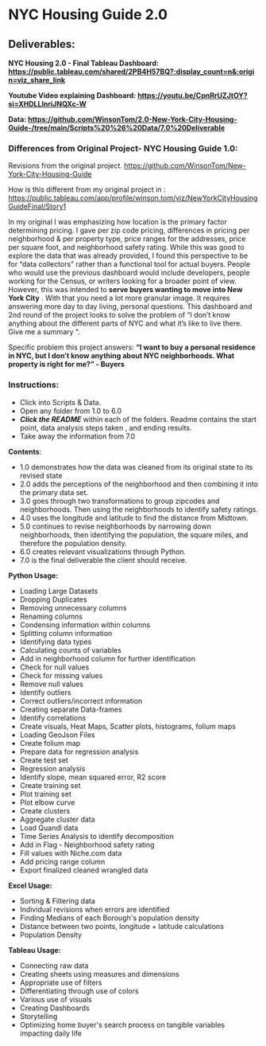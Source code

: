 # NYC Housing Guide 2.0

## Deliverables:

**NYC Housing 2.0 - Final Tableau Dashboard: https://public.tableau.com/shared/2PB4H57BQ?:display_count=n&:origin=viz_share_link**

**Youtube Video explaining Dashboard: https://youtu.be/CpnRrUZJtOY?si=XHDLLInriJNQXc-W**

**Data: https://github.com/WinsonTom/2.0-New-York-City-Housing-Guide-/tree/main/Scripts%20%26%20Data/7.0%20Deliverable**

### Differences from Original Project- NYC Housing Guide 1.0:

Revisions from the original project. https://github.com/WinsonTom/New-York-City-Housing-Guide

How is this different from my original project in : https://public.tableau.com/app/profile/winson.tom/viz/NewYorkCityHousingGuideFinal/Story1

In my original I was emphasizing how location is the primary factor determining pricing. I gave per zip code pricing, differences in pricing per neighborhood & per property type, price ranges for the addresses, price per square foot, and neighborhood safety rating. While this was good to explore the data that was already provided, I found this perspective to be for “data collectors” rather than a functional tool for actual buyers. People who would use the previous dashboard would include developers, people working for the Census, or writers looking for a broader point of view. However, this was intended to **serve buyers wanting to move into New York City** . With that you need a lot more granular image. It requires answering more day to day living, personal questions. This dashboard and 2nd round of the project looks to solve the problem of “I don’t know anything about the different parts of NYC and what it’s like to live there. Give me a summary “. 

Specific problem this project answers:
**“I want to buy a personal residence in NYC, but I don’t know anything about NYC neighborhoods. What property is right for me?” - Buyers**

### Instructions:

- Click into Scripts & Data.
- Open any folder from 1.0 to 6.0
- ***Click the README*** within each of the folders. Readme contains the start point, data analysis steps taken , and ending results.
- Take away the information from 7.0

**Contents**:  
- 1.0 demonstrates how the data was cleaned from its original state to its revised state
- 2.0 adds the perceptions of the neighborhood and then combining it into the primary data set.
- 3.0 goes through two transformations to group zipcodes and neighborhoods. Then using the neighborhoods to identify safety ratings.
- 4.0 uses the longitude and latitude to find the distance from Midtown.
- 5.0 continues to revise neighborhoods by narrowing down neighborhoods, then identifying the population, the square miles, and therefore the population density.
- 6.0 creates relevant visualizations through Python.
- 7.0 is the final deliverable the client should receive. 

**Python Usage:**
- Loading Large Datasets
- Dropping Duplicates
- Removing unnecessary columns
- Renaming columns
- Condensing information within columns
- Splitting column information
- Identifying data types
- Calculating counts of variables
- Add in neighborhood column for further identification
- Check for null values
- Check for missing values
- Remove null values
- Identify outliers
- Correct outliers/incorrect information
- Creating separate Data-frames
- Identify correlations
- Create visuals, Heat Maps, Scatter plots, histograms, folium maps
- Loading GeoJson Files
- Create folium map
- Prepare data for regression analysis
- Create test set
- Regression analysis
- Identify slope, mean squared error, R2 score
- Create training set
- Plot training set
- Plot elbow curve
- Create clusters
- Aggregate cluster data
- Load Quandl data
- Time Series Analysis to identify decomposition 
- Add in Flag - Neighborhood safety rating
- Fill values with Niche.com data 
- Add pricing range column
- Export finalized cleaned wrangled data

**Excel Usage:**
- Sorting & Filtering data
- Individual revisions when errors are identified
- Finding Medians of each Borough's population density
- Distance between two points, longitude + latitude calculations
- Population Density

**Tableau Usage:**
- Connecting raw data 
- Creating sheets using measures and dimensions
- Appropriate use of filters
- Differentiating through use of colors
- Various use of visuals
- Creating Dashboards
- Storytelling
- Optimizing home buyer's search process on tangible variables impacting daily life

